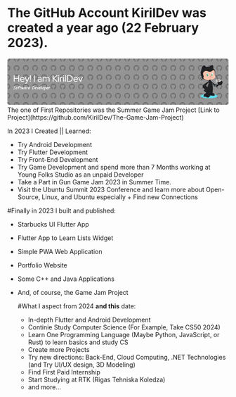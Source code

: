 # The GitHub Account KirilDev was created a year ago (22 February 2023).
<img src="github-header-image.png"/>
The one of First Repositories was the Summer Game Jam Project [Link to Project](https://github.com/KirilDev/The-Game-Jam-Project)

In 2023 I Created || Learned:
* Try Android Development
* Try Flutter Development
* Try Front-End Development
* Try Game Development and spend more than 7 Months working at Young Folks Studio as an unpaid Developer
* Take a Part in Gun Game Jam 2023 in Summer Time.
* Visit the Ubuntu Summit 2023 Conference and learn more about Open-Source, Linux, and Ubuntu especially + Find new Connections


#Finally in 2023 I built and published:
* Starbucks UI Flutter App
* Flutter App to Learn Lists Widget
* Simple PWA Web Application
* Portfolio Website
* Some C++ and Java Applications
* And, of course, the Game Jam Project



  #What I aspect from 2024 **and this** date:
    * In-depth Flutter and Android Development
    * Continie Study Computer Science (For Example, Take CS50 2024)
    * Learn One Programming Language (Maybe Python, JavaScript, or Rust) to learn basics and study CS
    * Create more Projects
    * Try new directions: Back-End, Cloud Computing, .NET Technologies (and Try UI/UX design, 3D Modeling)
    * Find First Paid Internship
    * Start Studying at RTK (Rigas Tehniska Koledza)
    * and more...
 
